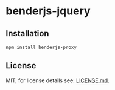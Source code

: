 # benderjs-jquery

## Installation

```
npm install benderjs-proxy
```

## License

MIT, for license details see: [LICENSE.md](https://github.com/benderjs/benderjs-jquery/blob/master/LICENSE.md).
